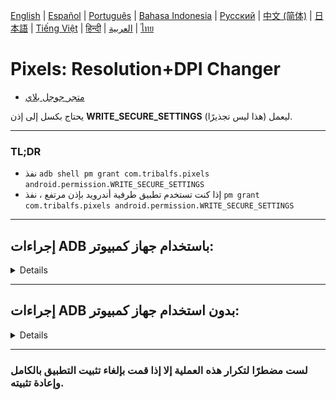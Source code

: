 [English](../../README.md) | [Español](../es/README.md)
| [Português](../pt/README.md) | [Bahasa Indonesia](../in/README.md)
| [Русский](../ru/README.md) | [中文 (简体)](../zh-rCN/README.md)
| [日本語](../ja-rJP/README.md) | [Tiếng Việt](../vi/README.md)
| [हिन्दी](../hi/README.md)  | <u>[العربية](README.md)</u> | [ไทย](../th/README.md)

# Pixels: Resolution+DPI Changer

* [متجر جوجل بلاي](https://play.google.com/store/apps/details?id=com.tribalfs.pixels)

يحتاج بكسل إلى إذن **WRITE_SECURE_SETTINGS** ليعمل (هذا ليس تجذيرًا).

----------------------

### TL;DR

* نفذ `adb shell pm grant com.tribalfs.pixels android.permission.WRITE_SECURE_SETTINGS`
* إذا كنت تستخدم تطبيق طرفية أندرويد بإذن مرتفع ،
  نفذ `pm grant com.tribalfs.pixels android.permission.WRITE_SECURE_SETTINGS`

----------------------

إجراءات ADB باستخدام جهاز كمبيوتر:
----------------------

<details>

### 1. قم بتمكين وضع المطور في إعدادات الهاتف

<details>

* اذهب إلى _الإعدادات_ > _حول الهاتف_ > _معلومات البرنامج_ وانقر على _رقم الإصدار_ سبع (7) مرات
  متتالية لتمكين خيارات المطور.

  <img src="res/about_phone.jpg" width=320 height=640 alt="حول الهاتف">

</details>

### 2. قم بتمكين تصحيح أخطاء USB

<details>

* اذهب إلى _الإعدادات_ > _خيارات المطور_ (يمكن أن تكون _الإعدادات_ > _النظام_ > _خيارات المطور_ على
  إصدارات أندرويد الأقدم) ، قم بالتمرير لأسفل وابحث عن خيار _تصحيح أخطاء USB_.

  <img src="res/usb_debugging.jpg" width=320 height=640 alt="adb">

#### ملاحظات لبعض الأجهزة مثل MIUI:

* قم بتشغيل _تصحيح أخطاء USB لإعدادات الأمان_ أيضًا إذا كان موجودًا في خيار المطور.

* قم بتشغيل خيار _تعطيل مراقبة الأذونات_ إذا كان موجودًا في خيارات المطور. إعادة التشغيل مطلوبة.

</details>

### 3. قم بتنزيل ADB على جهاز الكمبيوتر الخاص بك

<details>

* قم بتنزيل ADB (platform-tools) على جهاز الكمبيوتر الخاص بك:
  لـ [Windows](https://dl.google.com/android/repository/platform-tools-latest-windows.zip) |
  لـ [Mac](https://dl.google.com/android/repository/platform-tools-latest-darwin.zip) |
  لـ [Linux](https://dl.google.com/android/repository/platform-tools-latest-linux.zip)

* قم باستخراج ملف zip الذي تم تنزيله.

</details>

### 4. انتقل إلى داخل

مجلد `platform-tools` الذي قمت باستخراجه على مستكشف Windows أو Finder (macOS)

### 5. فتح واجهة سطر الأوامر

  <details>

#### بالنسبة لنظام التشغيل Windows: افتح CMD

* اكتب `cmd` في شريط العنوان واضغط على Enter. سيؤدي هذا إلى فتح تطبيق موجه أوامر Windows
  .

  ![opening_cmd](res/opening_cmd.png)

#### بالنسبة لنظام التشغيل MacOS: افتح Terminal

* ابحث عن `Terminal` من Launchpad وقم بتشغيله.

* قم بتشغيل `sudo -s` واكتب كلمة مرور المستخدم الخاصة بك. **لن تعرض المحطة الطرفية عدد الأحرف التي
  تكتبها ، وستبقى فارغة.**

* قم بتشغيل `export PATH=.:$PATH`

**بدون هذا ، ستحصل على أخطاء `adb: command not found`.**

</details>

### 6. توصيل هاتفك بجهاز الكمبيوتر الخاص بك

  <details>

* سيطالبك هاتفك بـ _السماح بتصحيح أخطاء USB_ إذا كانت هذه هي المرة الأولى التي يتم فيها توصيله في
  وضع تصحيح أخطاء USB
  . انقر فوق _السماح_ أو _موافق_.
* يمكنك تحديد _السماح دائمًا من هذا الكمبيوتر_ (يرجى مراجعة الملاحظة في نهاية
  هذا البرنامج التعليمي حول إبقاء تصحيح أخطاء USB ممكّنًا).

  <img src="res/usb_debugging_prompt.jpg" width=320 height=640 alt="adb prompt">

* تحقق من الاتصال عن طريق إدخال الأمر التالي متبوعًا بإدخال. يجب أن يظهر
  معرف جهازك إذا تم الاتصال بنجاح.

> ```adb devices```

![6](res/adb_devices.png)

#### بالنسبة لنظام التشغيل macOS: ```./adb devices ```

* إذا فشل جهازك في الاتصال بجهاز الكمبيوتر الخاص بك ، فحاول توصيله بمنفذ USB مختلف و / أو
  استخدام كابل بيانات USB مختلف. إذا لم يتم الاتصال بعد ، فمن المحتمل أن يكون جهاز الكمبيوتر الخاص
  بك يفتقد
  برنامج تشغيل USB لهاتفك.
  تحقق [هنا لتنزيل برامج تشغيل USB OEM](https://developer.android.com/studio/run/oem-usb#Drivers).
  بمجرد التثبيت ، أعد تشغيل جهاز الكمبيوتر الخاص بك وأعد الخطوة رقم 6.

</details>

### 7. المنح الفعلي لإذن WRITE_SECURE_SETTINGS لـ Pixels

  <details>

* عند الاتصال بنجاح ، أدخل الأمر التالي واضغط على Enter. يمكنك نسخ الأمر
  أدناه. إذا تم تنفيذ الأمر بشكل صحيح ، فسيعود فارغًا.

> ```adb shell pm grant com.tribalfs.pixels android.permission.WRITE_SECURE_SETTINGS```

* إذا طالب `adb.exe: more than one device/emulator...` ، فنفذ ما يلي بدلاً من ذلك:

>
```adb -s [معرف الجهاز الموضح في الخطوة 6] shell pm grant com.tribalfs.pixels android.permission.WRITE_SECURE_SETTINGS```

![6](res/write_secure_settings.png)

#### بالنسبة لنظام التشغيل macOS:

```./adb shell pm grant com.tribalfs.pixels android.permission.WRITE_SECURE_SETTINGS ```

#### ملاحظة لأجهزة MIUI و OnePlus وبعض الأجهزة الأخرى

إذا حصلت على خطأ `java.lang.SecurityException: grantRuntimePermission` ، فاتبع الخطوات التالية:

1. اذهب إلى _الإعدادات_ > _خيارات المطور_ (يمكن أن تكون _الإعدادات_ > _النظام_ > _خيارات المطور_
2. قم بالتمرير لأسفل وقم بتمكين **تصحيح أخطاء USB (إعدادات الأمان)**
3. إذا ظهر أي _حوار تحذير_ ، فاتبع خطواته للمتابعة.
4. أعد تشغيل جهازك وحاول خطوات القسم 7 مرة أخرى.

**هذا كل شيء!**
</details>

#### يمكنك الآن تعطيل إعدادات تصحيح أخطاء USB

* **هام**: احتفظ بتمكين تصحيح أخطاء USB إذا كنت ترغب في تجربة دقة شاشة غريبة على
  جهازك قد تتسبب في تعطل النظام. يجب تحديد _السماح دائمًا من هذا الكمبيوتر_ في
  الخطوة 6. أوامر ADB لإعادة ضبط دقة الشاشة: `adb shell wm size reset`
  و `adb shell wm density reset`.

* إذا لم تكن بحاجة إلى تصحيح أخطاء USB ، فيمكنك الآن تعطيل إعدادات تصحيح أخطاء USB لتجنب
  الوصول غير المرغوب فيه المحتمل.

* اذهب إلى _الإعدادات_ > _خيارات المطور_ ، قم بالتمرير لأسفل صفحة و **عطّل** خيار _تصحيح أخطاء USB_
  .

----------------------
[دليل الفيديو](https://youtu.be/hKxc8wqanxA)

</details>

----------------------

إجراءات ADB بدون استخدام جهاز كمبيوتر:
----------------------
<details>

## الخيارات المتاحة

### 🟢 الخيار 1

يمكنك تثبيت [Shizuku](https://play.google.com/store/apps/details?id=moe.shizuku.privileged.api)  
وتفعيله باتباع دليل الإعداد الخاص به.  
بعد ذلك، يمكنك العودة إلى تطبيق _Pixels_ لمنحه الأذونات عن طريق تطبيق دقة الشاشة.

---

### 🟣 الخيار 2

يمكنك تثبيت [LADB](https://github.com/tribalfs/LADB/releases)، واتباع دليل الإعداد الخاص به،  
ثم تنفيذ الأمر التالي:

```pm grant com.tribalfs.pixels android.permission.WRITE_SECURE_SETTINGS```

⚠️ ملاحظات

يتطلب هذا الاتصال بشبكة Wi-Fi.

إذا ظهرت رسالة الخطأ java.lang.SecurityException، تحقق من الملاحظات في الخطوة 2 أعلاه.

مهم: أحيانًا يحتاج LADB إلى عدة محاولات حتى يعمل، وقد لا يعمل على جميع الأجهزة.

</details>



----------------------

### لست مضطرًا لتكرار هذه العملية إلا إذا قمت بإلغاء تثبيت التطبيق بالكامل وإعادة تثبيته.


